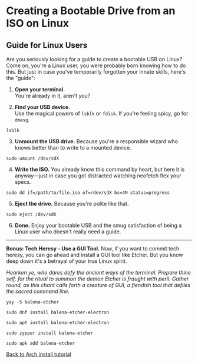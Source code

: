 # Creating a Bootable Drive from an ISO on Linux

## Guide for Linux Users

Are you seriously looking for a guide to create a bootable USB on Linux? Come on, you're a Linux user, you were probably born knowing how to do this.
But just in case you've temporarily forgotten your innate skills, here's the "guide":

1. **Open your terminal.**  
You're already in it, aren't you?

2. **Find your USB device.**  
Use the magical powers of `lsblk` or `fdisk`. If you're feeling spicy, go for `dmesg`.

```
lsblk
```

3. **Unmount the USB drive.**
Because you're a responsible wizard who knows better than to write to a mounted device.

```
sudo umount /dev/sdX
```

4. **Write the ISO.**
You already know this command by heart, but here it is anyway—just in case you got distracted watching neofetch flex your specs.
```
sudo dd if=/path/to/file.iso of=/dev/sdX bs=4M status=progress
```

5. **Eject the drive.**
Because you're polite like that.

```
sudo eject /dev/sdX
```

6. **Done.**
Enjoy your bootable USB and the smug satisfaction of being a Linux user who doesn't really need a guide.

---------------------------------------------------------------------------------------------------------------------------------

**Bonus: Tech Heresy – Use a GUI Tool.**
Now, if you want to commit tech heresy, you can go ahead and install a GUI tool like Etcher. But you know deep down it's a betrayal of your true Linux spirit.

*Hearken ye, who dares defy the ancient ways of the terminal. Prepare thine self, for the ritual to summon the demon Etcher is fraught with peril. Gather round, as this chant calls forth a creature of GUI, a fiendish tool that defiles the sacred command line.*

```
yay -S balena-etcher
```
```
sudo dnf install balena-etcher-electron
```
```
sudo apt install balena-etcher-electron
```
```
sudo zypper install balena-etcher
```
```
sudo apk add balena-etcher
```

[Back to Arch install tutorial](ARCHINSTALL_GUIDE.md)
